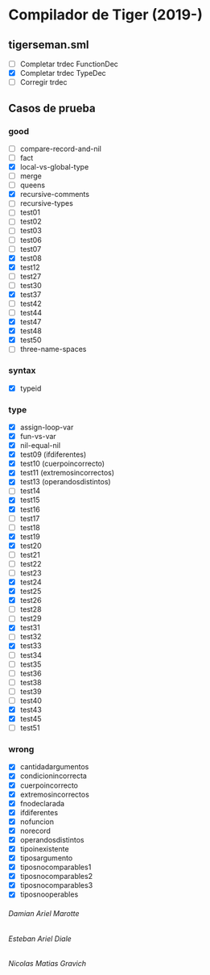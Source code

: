 # Compilador de Tiger (2019-)

## tigerseman.sml
- [ ] Completar trdec FunctionDec
- [x] Completar trdec TypeDec
- [ ] Corregir trdec

## Casos de prueba

### good
- [ ] compare-record-and-nil
- [ ] fact
- [x] local-vs-global-type
- [ ] merge
- [ ] queens
- [x] recursive-comments
- [ ] recursive-types
- [ ] test01
- [ ] test02
- [ ] test03
- [ ] test06
- [ ] test07
- [x] test08
- [x] test12
- [ ] test27
- [ ] test30
- [x] test37
- [ ] test42
- [ ] test44
- [x] test47
- [x] test48
- [x] test50
- [ ] three-name-spaces

### syntax
- [x] typeid

### type
- [x] assign-loop-var
- [x] fun-vs-var
- [x] nil-equal-nil
- [x] test09 (ifdiferentes)
- [x] test10 (cuerpoincorrecto)
- [x] test11 (extremosincorrectos)
- [x] test13 (operandosdistintos)
- [ ] test14
- [x] test15
- [x] test16
- [ ] test17
- [ ] test18
- [x] test19
- [x] test20
- [ ] test21
- [ ] test22
- [ ] test23
- [x] test24
- [x] test25
- [x] test26
- [ ] test28
- [ ] test29
- [x] test31
- [ ] test32
- [x] test33
- [ ] test34
- [ ] test35
- [ ] test36
- [ ] test38
- [ ] test39
- [ ] test40
- [x] test43
- [x] test45
- [ ] test51

### wrong
- [x] cantidadargumentos
- [x] condicionincorrecta
- [x] cuerpoincorrecto
- [x] extremosincorrectos
- [x] fnodeclarada
- [x] ifdiferentes
- [x] nofuncion
- [x] norecord
- [x] operandosdistintos
- [x] tipoinexistente
- [x] tiposargumento
- [x] tiposnocomparables1
- [x] tiposnocomparables2
- [x] tiposnocomparables3
- [x] tiposnooperables

###### Damian Ariel Marotte
###### Esteban Ariel Diale
###### Nicolas Matias Gravich
